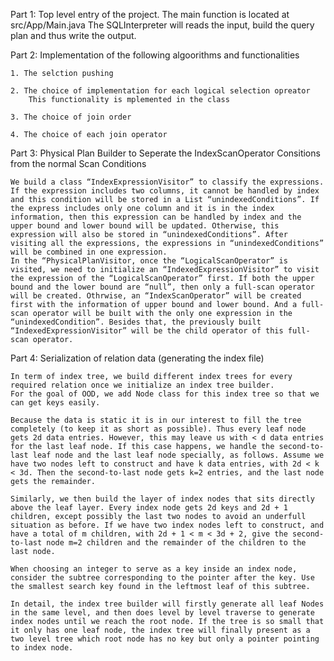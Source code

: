 

Part 1: Top level entry of the project.
    The main function is located at src/App/Main.java
    The SQLInterpreter will reads the input, build the query plan and thus write the output.

Part 2: Implementation of the following algoorithms and functionalities

    1. The selction pushing 
	
    2. The choice of implementation for each logical selection opreator
        This functionality is mplemented in the class 
    
    3. The choice of join order
    
    4. The choice of each join operator

	 
Part 3: Physical Plan Builder to Seperate the IndexScanOperator Consitions from the normal Scan Conditions

	We build a class “IndexExpressionVisitor” to classify the expressions. If the expression includes two columns, it cannot be handled by index and this condition will be stored in a List “unindexedConditions”. If the express includes only one column and it is in the index information, then this expression can be handled by index and the upper bound and lower bound will be updated. Otherwise, this expression will also be stored in “unindexedConditions”. After visiting all the expressions, the expressions in “unindexedConditions” will be combined in one expression.
	In the “PhysicalPlanVisitor, once the “LogicalScanOperator” is visited, we need to initialize an “IndexedExpressionVisitor” to visit the expression of the “LogicalScanOperator” first. If both the upper bound and the lower bound are “null”, then only a full-scan operator will be created. Othrwise, an “IndexScanOperator” will be created first with the information of upper bound and lower bound. And a full-scan operator will be built with the only one expression in the “unindexedCondition”. Besides that, the previously built “IndexedExpressionVisitor” will be the child operator of this full-scan operator.
	
Part 4: Serialization of relation data (generating the index file)

	In term of index tree, we build different index trees for every required relation once we initialize an index tree builder.
	For the goal of OOD, we add Node class for this index tree so that we can get keys easily.
	
	Because the data is static it is in our interest to fill the tree completely (to keep it as short as possible). Thus every leaf node gets 2d data entries. However, this may leave us with < d data entries for the last leaf node. If this case happens, we handle the second-to-last leaf node and the last leaf node specially, as follows. Assume we have two nodes left to construct and have k data entries, with 2d < k < 3d. Then the second-to-last node gets k=2 entries, and the last node gets the remainder.
	
	Similarly, we then build the layer of index nodes that sits directly above the leaf layer. Every index node gets 2d keys and 2d + 1 children, except possibly the last two nodes to avoid an underfull situation as before. If we have two index nodes left to construct, and have a total of m children, with 2d + 1 < m < 3d + 2, give the second-to-last node m=2 children and the remainder of the children to the last node.
	
	When choosing an integer to serve as a key inside an index node, consider the subtree corresponding to the pointer after the key. Use the smallest search key found in the leftmost leaf of this subtree.
	
	In detail, the index tree builder will firstly generate all leaf Nodes in the same level, and then does level by level traverse to generate index nodes until we reach the root node. If the tree is so small that it only has one leaf node, the index tree will finally present as a two level tree which root node has no key but only a pointer pointing to index node.

